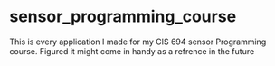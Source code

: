 # sensor_programming_course

This is every application I made for my CIS 694 sensor Programming course. Figured it might come in handy as a refrence in the future
